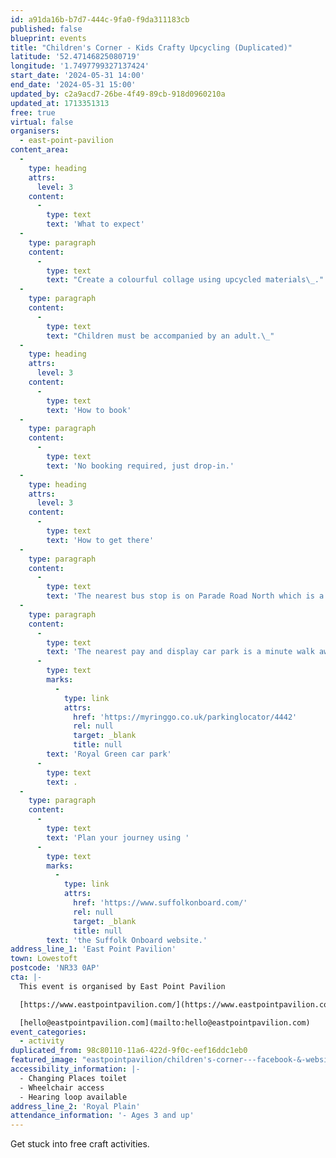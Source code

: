 ```yaml
---
id: a91da16b-b7d7-444c-9fa0-f9da311183cb
published: false
blueprint: events
title: "Children's Corner - Kids Crafty Upcycling (Duplicated)"
latitude: '52.47146825080719'
longitude: '1.7497799327137424'
start_date: '2024-05-31 14:00'
end_date: '2024-05-31 15:00'
updated_by: c2a9acd7-26be-4f49-89cb-918d0960210a
updated_at: 1713351313
free: true
virtual: false
organisers:
  - east-point-pavilion
content_area:
  -
    type: heading
    attrs:
      level: 3
    content:
      -
        type: text
        text: 'What to expect'
  -
    type: paragraph
    content:
      -
        type: text
        text: "Create a colourful collage using upcycled materials\_."
  -
    type: paragraph
    content:
      -
        type: text
        text: "Children must be accompanied by an adult.\_"
  -
    type: heading
    attrs:
      level: 3
    content:
      -
        type: text
        text: 'How to book'
  -
    type: paragraph
    content:
      -
        type: text
        text: 'No booking required, just drop-in.'
  -
    type: heading
    attrs:
      level: 3
    content:
      -
        type: text
        text: 'How to get there'
  -
    type: paragraph
    content:
      -
        type: text
        text: 'The nearest bus stop is on Parade Road North which is a three minute walk from East Point Pavilion. There is a selection of buses which connect us to the town centre for example, No X2, X22 and 109.'
  -
    type: paragraph
    content:
      -
        type: text
        text: 'The nearest pay and display car park is a minute walk away at '
      -
        type: text
        marks:
          -
            type: link
            attrs:
              href: 'https://myringgo.co.uk/parkinglocator/4442'
              rel: null
              target: _blank
              title: null
        text: 'Royal Green car park'
      -
        type: text
        text: .
  -
    type: paragraph
    content:
      -
        type: text
        text: 'Plan your journey using '
      -
        type: text
        marks:
          -
            type: link
            attrs:
              href: 'https://www.suffolkonboard.com/'
              rel: null
              target: _blank
              title: null
        text: 'the Suffolk Onboard website.'
address_line_1: 'East Point Pavilion'
town: Lowestoft
postcode: 'NR33 0AP'
cta: |-
  This event is organised by East Point Pavilion

  [https://www.eastpointpavilion.com/](https://www.eastpointpavilion.com/)

  [hello@eastpointpavilion.com](mailto:hello@eastpointpavilion.com)
event_categories:
  - activity
duplicated_from: 98c80110-11a6-422d-9f0c-eef16ddc1eb0
featured_image: "eastpointpavilion/children's-corner---facebook-&-website.png"
accessibility_information: |-
  - Changing Places toilet
  - Wheelchair access
  - Hearing loop available
address_line_2: 'Royal Plain'
attendance_information: '- Ages 3 and up'
---
```

Get stuck into free craft activities.